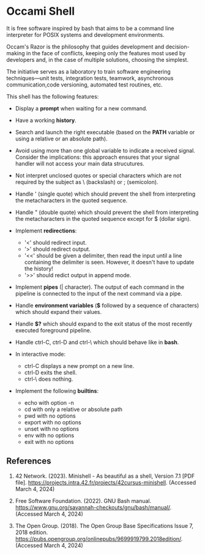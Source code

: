 # Occami Shell

It is free software inspired by bash that aims to be a command line interpreter for POSIX systems and development environments.

Occam's Razor is the philosophy that guides development and decision-making in the face of conflicts, keeping only the features most used by developers and, in the case of multiple solutions, choosing the simplest.

The initiative serves as a laboratory to train software engineering techniques—unit tests, integration tests, teamwork, asynchronous communication,code versioning, automated test routines, etc.

This shell has the following features:

+ Display a **prompt** when waiting for a new command.

+ Have a working **history**.

+ Search and launch the right executable (based on the **PATH** variable or using a relative or an absolute path).

+ Avoid using more than one global variable to indicate a received signal. Consider the implications: this approach ensures that your signal handler will not access your main data strucutures.

+ Not interpret unclosed quotes or special characters which are not required by the subject as \ (backslash) or ; (semicolon).

+ Handle ' (single quote) which should prevent the shell from interpreting the metacharacters in the quoted sequence.

+ Handle " (double quote) which should prevent the shell from interpreting the metacharacters in the quoted sequence except for $ (dollar sign).

+ Implement **redirections**:

	* '<' should redirect input.
	* '>' should redirect output.
	* '<<' should be given a delimiter, then read the input until a line containing the delimiter is seen. However, it doesn't have to update the history!
	* '>>' should redict output in append mode.

+ Implement **pipes** (| character). The output of each command in the pipeline is connected to the input of the next command via a pipe.

+ Handle **environment variables** (**$** followed by a sequence of characters) which should expand their values.

+ Handle **$?** which should expand to the exit status of the most recently executed foreground pipeline.

+ Handle ctrl-C, ctrl-D and ctrl-\ which should behave like in **bash**.

+ In interactive mode:

	* ctrl-C displays a new prompt on a new line.
	* ctrl-D exits the shell.
	* ctrl-\ does nothing.

+ Implement the following **builtins**:
	* echo with option -n
	* cd with only a relative or absolute path
	* pwd with no options
	* export with no options
	* unset with no options
	* env with no options
	* exit with no options


## References

1. 42 Network. (2023). Minishell - As beautiful as a shell, Version 7.1 [PDF file]. https://projects.intra.42.fr/projects/42cursus-minishell. (Accessed March 4, 2024)

2. Free Software Foundation. (2022). GNU Bash manual. https://www.gnu.org/savannah-checkouts/gnu/bash/manual/. (Accessed March 4, 2024)

3. The Open Group. (2018). The Open Group Base Specifications Issue 7, 2018 edition. https://pubs.opengroup.org/onlinepubs/9699919799.2018edition/. (Accessed March 4, 2024)

